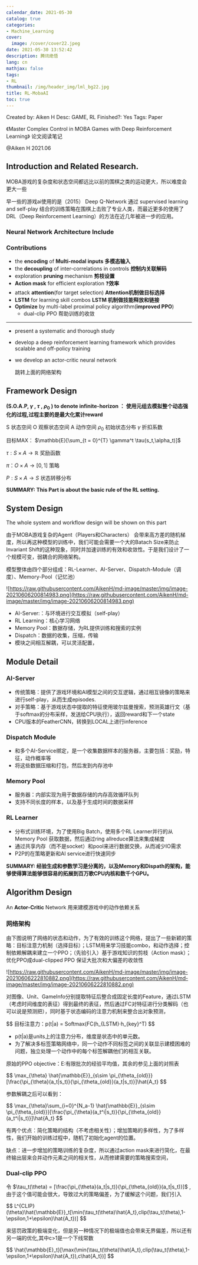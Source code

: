 ```yaml
---
calendar_date: 2021-05-30
catalog: true
categories:
- Machine_Learning
cover:
  image: /cover/cover22.jpeg
date: 2021-05-30 13:52:42
description: 腾讯绝悟
lang: cn
mathjax: false
tags:
- RL
thumbnail: /img/header_img/lml_bg22.jpg
title: RL-MobaAI
toc: true
---
```


Created by: Aiken H
Desc: GAME, RL
Finished?: Yes
Tags: Paper

《Master Complex Control in MOBA Games with Deep Reinforcement Learning》 论文阅读笔记

@Aiken H 2021.06

## Introduction and Related Research.

MOBA游戏的复杂度和状态空间都远比以前的围棋之类的运动更大，所以难度会更大一些

早一些的游戏ai使用的是（2015） Deep Q-Network  通过 supervised learning and self-play 结合的训练策略在围棋上击败了专业人类，而最近更多的使用了DRL（Deep Reinforcement Learning）的方法在近几年被进一步的应用。

### **Neural Network Architecture Include**

### **Contributions**

- the **encoding** of **Multi-modal inputs 多模态输入**
- the **decoupling** of inter-correlations in controls **控制内关联解码**
- exploration **pruning** mechanism  **剪枝设置**
- **Action mask** for efficient exploration ❓**效率**
- attack **attention**(for target selection) **Attention机制做目标选择**
- **LSTM** for learning skill combos **LSTM 机制做技能释放和链接**
- **Optimize** by multi-label proximal policy algorithm(**improved PPO**)
    - dual-clip PPO 帮助训练的收敛

---



- present a systematic and thorough study
- develop a deep reinforcement learning framework which provides scalable and off-policy training
- we develop an actor-critic neural network

    跳转上面的网络架构

## Framework Design

 **(S.O.A.P, $\gamma$ , $\tau$ , $\rho_0$ ) to denote infinite-horizon ： 使用元组去模拟整个动态强化的过程,过程主要的是最大化累计reward**

S 状态空间  O 观察状态空间  A 动作空间 $\rho_0$ 初始状态分布 $\gamma$  折扣系数

目标MAX： $\mathbb{E}[\sum_{t = 0}^{T} \gamma^t \tau(s_t,\alpha_t)]$ 

 $\tau: S \times A \rightarrow \mathbb{R}$ 奖励函数 

 $\pi： O \times A \rightarrow [0,1]$ 策略

 $P:S\times A \rightarrow S$ 状态转移分布

**SUMMARY: This Part is about the basic rule of the RL setting.**

## System Design

The whole system and workflow design will be shown on this part 

由于MOBA游戏复杂的Agent（Players和Characters） 会带来高方差的随机梯度，所以再这种模型的训练中，我们可能会需要一个大的Batach Size来防止Invariant Shift的这种现象，同时并加速训练的有效和收敛性。于是我们设计了一个规模可变，弱耦合的网络架构。

模型整体由四个部分组成：RL-Learner、AI-Server、Dispatch-Module（调度）、Memory-Pool（记忆池）

![https://raw.githubusercontent.com/AikenH/md-image/master/img/image-20210606200814983.png](https://raw.githubusercontent.com/AikenH/md-image/master/img/image-20210606200814983.png)

- AI-Server:：与环境进行交互模拟（self-play）
- RL Learning：核心学习网络
- Memory Pool：数据存储，为RL提供训练和搜索的实例
- Dispatch：数据的收集，压缩，传输
- 模块之间相互解耦，可以灵活配置，

## Module Detail

### AI-Server

- 传统策略：提供了游戏环境和AI模型之间的交互逻辑，通过相互镜像的策略来进行self-play，从而生成episodes.
- 对手策略：基于游戏状态中提取的特征使用玻尔兹曼搜索，预测英雄行文（基于softmax的分布采样，发送给CPU执行），返回reward和下一个state
- CPU版本的FeatherCNN，转换到LOCAL上进行inference

### Dispatch Module

- 和多个AI-Service绑定，是一个收集数据样本的服务器，主要包括：奖励，特征，动作概率等
- 将这些数据压缩和打包，然后发到内存池中

### Memory Pool

- 服务器：内部实现为用于数据存储的内存高效循环队列
- 支持不同长度的样本，以及基于生成时间的数据采样

### RL Learner

- 分布式训练环境，为了使用Big Batch，使用多个RL Learner并行的从Memory Pool 获取数据，然后通过ring allreduce算法来集成梯度
- 通过共享内存（而不是socket）和pool来进行数据交换，从而减少IO需求
- P2P的在策略更新和AI service进行快速同步

**SUMMARY: 经验生成和参数学习是分离的，以及Memory和Dispath的架构，能够使得算法能够很容易的拓展到百万歌CPU内核和数千个GPU。**

## Algorithm Design

An **Actor-Critic** Network 用来建模游戏中的动作依赖关系

### 网络架构

由下图说明了网络的状态和动作，为了有效的训练这个网络，提出了一些新颖的策略：目标注意力机制（选择目标）；LSTM用来学习技能combo，和动作选择；控制依赖解耦来建立一个PPO；（先验引入）基于游戏知识的剪枝（Action mask）；优化PPO成dual-clipped PPO 保证大批次和大偏差的收敛性

![https://raw.githubusercontent.com/AikenH/md-image/master/img/image-20210606222810882.png](https://raw.githubusercontent.com/AikenH/md-image/master/img/image-20210606222810882.png)

对图像、Unit、GameInfo分别提取特征后整合成固定长度的Feature，通过LSTM（考虑时间维度的表征）得到最终的表征，然后通过FC对特征进行分类解码（也可以说是预测把），同时基于状态编码的注意力机制来整合出对象预测，

 
<div>
$$ 目标注意力：p(t|a) = Softmax(FC(h_{LSTM}·h_{key}^T) $$
</div>
 

- p(t|a)是units上的注意力分布，维度是状态中的单元数。
- 为了解决多标签策略网络中，同一个动作不同标签之间的关联显示建模困难的问题，独立处理一个动作中的每个标签解耦他们的相互关联。

原始的PPO objective：E:有限批次的经验平均值，其余的参见上面的对照表

 
<div>
$$ \max_{\theta} \hat{\mathbb{E}}_{s\sim \pi_{\theta_{old}}}[\frac{\pi_{\theta}(a_t|s_t)}{\pi_{\theta_{old}}(a_t|s_t)}]\hat{A_t} $$
</div>
 

参数解耦之后可以看到：

 
<div>
$$ \max_{\theta}\sum_{i=0}^{N_a-1} \hat{\mathbb{E}}_{s\sim \pi_{\theta_{old}}}[\frac{\pi_{\theta}(a_t^i|s_t)}{\pi_{\theta_{old}}(a_t^i|s_t)}]\hat{A_t} $$
</div>
 

有两个优点：简化策略的结构（不考虑相关性）；增加策略的多样性，为了多样性，我们开始的训练过程中，随机了初始化agent的位置。

缺点：进一步增加的策略训练的复杂度，所以通过action mask来进行简化，在最终输出层来合并动作元素之间的相关性，从而修建需要的策略搜索空间，

### Dual-clip PPO

令 $\tau_t(\theta) = [\frac{\pi_{\theta}(a_t|s_t)}{\pi_{\theta_{old}}(a_t|s_t)}]$ ,由于这个值可能会很大，导致过大的策略偏差，为了缓解这个问题，我们引入

 
<div>
$$ L^{CLIP}(\theta)\hat{\mathbb{E}}_t[\min(\tau_t(\theta)\hat{A_t},clip(\tau_t(\theta),1-\epsilon,1+\epsilon)\hat{A_t})] $$
</div>
 

来惩罚政策的极端变化，但是另一种情况下的极端值也会带来无界偏差，所以还有另一端的优化,其中c>1是一个下线常数

 
<div>
$$ \hat{\mathbb{E}_t}[\max(\min(\tau_t(\theta)\hat{A_t},clip(\tau_t(\theta),1-\epsilon,1+\epsilon)\hat{A_t}),c\hat{A_t})] $$
</div>